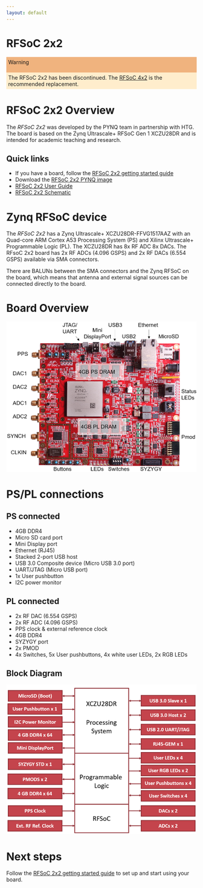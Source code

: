 ```yaml
---
layout: default
---
```


<style>

</style>

# RFSoC 2x2

<div style="background: #f0b37e;"> <p style="padding : 5px 5px; 0px 5px">Warning</p> 
<p style="background: #ffedcc;padding : 5px 5px; 5px 5px"> The RFSoC 2x2 has been discontinued. 
The <a href="rfsoc_4x2_overview.html">RFSoC 4x2</a> is the recommended replacement.</p>
</div>

# RFSoC 2x2 Overview



The *RFSoC 2x2* was developed by the PYNQ team in partnership with HTG. The board is based on the Zynq Ultrascale+ RFSoC Gen 1 XCZU28DR and is  intended for academic teaching and research.


## Quick links

* If you have a board, follow the [RFSoC 2x2 getting started guide](rfsoc_2x2_getting_started.html)
* Download the [RFSoC 2x2 PYNQ image](http://www.pynq.io/board.html)
* [RFSoC 2x2 User Guide](./pdf/HTG-ZRF8_UG.pdf)
* [RFSoC 2x2 Schematic](./pdf/HTG-ZRF2-XUP_REV_11_Schematic_20Jan21.pdf)


# Zynq RFSoC device

The *RFSoC 2x2* has a Zynq Ultrascale+ XCZU28DR-FFVG1517AAZ with an Quad-core ARM Cortex A53 Processing System (PS) and Xilinx Ultrascale+ Programmable Logic (PL). The XCZU28DR has 8x RF ADC 8x DACs. The RFsoC 2x2 board has 2x RF ADCs (4.096 GSPS) and 2x RF DACs (6.554 GSPS) available via SMA connectors. 

There are BALUNs between the SMA connectors and the Zynq RFSoC on the board, which means that antenna and external signal sources can be connected directly to the board. 

# Board Overview

![](./images/rfsoc2x2_hardware.png)

# PS/PL connections

## PS connected

* 4GB DDR4
* Micro SD card port
* Mini Display port
* Ethernet (RJ45)
* Stacked 2-port USB host
* USB 3.0 Composite device (Micro USB 3.0 port)
* UART/JTAG (Micro USB port)
* 1x User pushbutton
* I2C power monitor

## PL connected

* 2x RF DAC (6.554 GSPS)
* 2x RF ADC (4.096 GSPS)
* PPS clock & external reference clock
* 4GB DDR4
* SYZYGY port
* 2x PMOD
* 4x Switches, 5x User pushbuttons, 4x white user LEDs, 2x RGB LEDs   

## Block Diagram

![](./images/rfsoc2x2_block_diagram.png)

# Next steps

Follow the [RFSoC 2x2 getting started guide](rfsoc_2x2_getting_started.html) to set up and start using your board.


